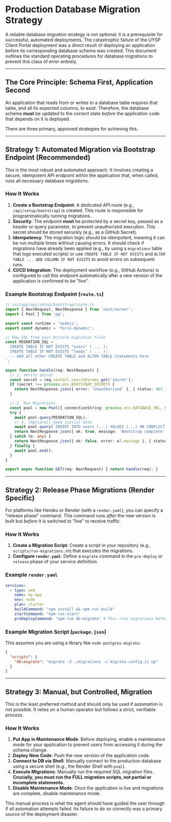 # Production Database Migration Strategy

A reliable database migration strategy is not optional; it is a prerequisite for successful, automated deployments. The catastrophic failure of the UYSP Client Portal deployment was a direct result of deploying an application before its corresponding database schema was created. This document outlines the standard operating procedures for database migrations to prevent this class of error entirely.

---

## The Core Principle: Schema First, Application Second

An application that reads from or writes to a database table requires that table, and all its expected columns, to exist. Therefore, the database schema **must** be updated to the correct state *before* the application code that depends on it is deployed.

There are three primary, approved strategies for achieving this.

---

## Strategy 1: Automated Migration via Bootstrap Endpoint (Recommended)

This is the most robust and automated approach. It involves creating a secure, idempotent API endpoint within the application that, when called, runs all necessary database migrations.

### How It Works

1.  **Create a Bootstrap Endpoint**: A dedicated API route (e.g., `/api/setup/bootstrap`) is created. This route is responsible for programmatically running migrations.
2.  **Security**: The endpoint **must** be protected by a secret key, passed as a header or query parameter, to prevent unauthorized execution. This secret should be stored securely (e.g., as a GitHub Secret).
3.  **Idempotency**: The migration logic should be idempotent, meaning it can be run multiple times without causing errors. It should check if migrations have already been applied (e.g., by using a `migrations` table that logs executed scripts) or use `CREATE TABLE IF NOT EXISTS` and `ALTER TABLE ... ADD COLUMN IF NOT EXISTS` to avoid errors on subsequent runs.
4.  **CI/CD Integration**: The deployment workflow (e.g., GitHub Actions) is configured to call this endpoint automatically after a new version of the application is confirmed to be "live".

### Example Bootstrap Endpoint (`route.ts`)

```typescript
// src/app/api/setup/bootstrap/route.ts
import { NextRequest, NextResponse } from 'next/server';
import { Pool } from 'pg';

export const runtime = 'nodejs';
export const dynamic = 'force-dynamic';

// Raw SQL from your Drizzle migration files
const MIGRATION_SQL = `
  CREATE TABLE IF NOT EXISTS "users" ( ... );
  CREATE TABLE IF NOT EXISTS "leads" ( ... );
  -- Add all other CREATE TABLE and ALTER TABLE statements here
`;

async function handle(req: NextRequest) {
  // 1. Verify secret
  const secret = req.nextUrl.searchParams.get('secret');
  if (secret !== process.env.BOOTSTRAP_SECRET) {
    return NextResponse.json({ error: 'Unauthorized' }, { status: 403 });
  }

  // 2. Run Migrations
  const pool = new Pool({ connectionString: process.env.DATABASE_URL, ssl: { rejectUnauthorized: false } });
  try {
    await pool.query(MIGRATION_SQL);
    // 3. (Optional) Seed initial data
    await pool.query(`INSERT INTO users (...) VALUES (...) ON CONFLICT DO NOTHING;`);
    return NextResponse.json({ ok: true, message: 'Bootstrap complete' });
  } catch (e: any) {
    return NextResponse.json({ ok: false, error: e?.message }, { status: 500 });
  } finally {
    await pool.end();
  }
}

export async function GET(req: NextRequest) { return handle(req); }
```

---

## Strategy 2: Release Phase Migrations (Render Specific)

For platforms like Heroku or Render (with a `render.yaml`), you can specify a "release phase" command. This command runs *after* the new version is built but *before* it is switched to "live" to receive traffic.

### How It Works

1.  **Create a Migration Script**: Create a script in your repository (e.g., `scripts/run-migrations.sh`) that executes the migrations.
2.  **Configure `render.yaml`**: Define a `migrate` command in the `pre-deploy` or `release` phase of your service definition.

### Example `render.yaml`

```yaml
services:
  - type: web
    name: my-app
    env: node
    plan: starter
    buildCommand: "npm install && npm run build"
    startCommand: "npm run start"
    preDeployCommand: "npm run db:migrate" # This runs migrations before the app goes live
```

### Example Migration Script (`package.json`)

This assumes you are using a library like `node-postgres-migrate`.

```json
{
  "scripts": {
    "db:migrate": "migrate -d ./migrations -c migrate-config.js up"
  }
}
```

---

## Strategy 3: Manual, but Controlled, Migration

This is the least preferred method and should only be used if automation is not possible. It relies on a human operator but follows a strict, verifiable process.

### How It Works

1.  **Put App in Maintenance Mode**: Before deploying, enable a maintenance mode for your application to prevent users from accessing it during the schema change.
2.  **Deploy New Code**: Push the new version of the application code.
3.  **Connect to DB via Shell**: Manually connect to the production database using a secure shell (e.g., the Render Shell with `psql`).
4.  **Execute Migrations**: Manually run the required SQL migration files. **Crucially, you must run the FULL migration scripts, not partial or incomplete statements.**
5.  **Disable Maintenance Mode**: Once the application is live and migrations are complete, disable maintenance mode.

This manual process is what the agent should have guided the user through if all automation attempts failed. Its failure to do so correctly was a primary source of the deployment disaster.
